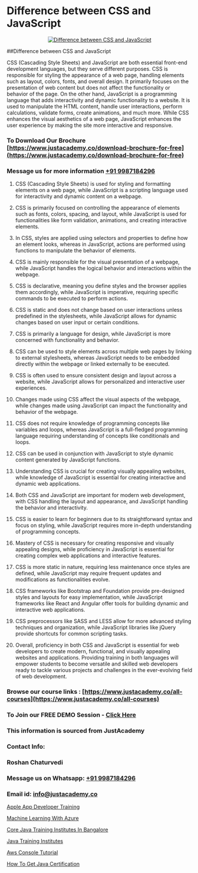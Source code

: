 # Difference between CSS and JavaScript

<p align="center">
  <a href="https://justacademy.co/course-detail/javascript-training">
    <img src="https://justacademy.co/storage2/course_image/1676636853_course_image.webp" alt="Difference between CSS and JavaScript">
  </a>
</p>
##Difference between CSS and JavaScript

CSS (Cascading Style Sheets) and JavaScript are both essential front-end development languages, but they serve different purposes. CSS is responsible for styling the appearance of a web page, handling elements such as layout, colors, fonts, and overall design. It primarily focuses on the presentation of web content but does not affect the functionality or behavior of the page. On the other hand, JavaScript is a programming language that adds interactivity and dynamic functionality to a website. It is used to manipulate the HTML content, handle user interactions, perform calculations, validate forms, create animations, and much more. While CSS enhances the visual aesthetics of a web page, JavaScript enhances the user experience by making the site more interactive and responsive.
### To Download Our Brochure [https://www.justacademy.co/download-brochure-for-free](https://www.justacademy.co/download-brochure-for-free)
### Message us for more information [+91 9987184296](https://api.whatsapp.com/send?phone=919987184296)
1) CSS (Cascading Style Sheets) is used for styling and formatting elements on a web page, while JavaScript is a scripting language used for interactivity and dynamic content on a webpage.

2) CSS is primarily focused on controlling the appearance of elements such as fonts, colors, spacing, and layout, while JavaScript is used for functionalities like form validation, animations, and creating interactive elements.

3) In CSS, styles are applied using selectors and properties to define how an element looks, whereas in JavaScript, actions are performed using functions to manipulate the behavior of elements.

4) CSS is mainly responsible for the visual presentation of a webpage, while JavaScript handles the logical behavior and interactions within the webpage.

5) CSS is declarative, meaning you define styles and the browser applies them accordingly, while JavaScript is imperative, requiring specific commands to be executed to perform actions.

6) CSS is static and does not change based on user interactions unless predefined in the stylesheets, while JavaScript allows for dynamic changes based on user input or certain conditions.

7) CSS is primarily a language for design, while JavaScript is more concerned with functionality and behavior.

8) CSS can be used to style elements across multiple web pages by linking to external stylesheets, whereas JavaScript needs to be embedded directly within the webpage or linked externally to be executed.

9) CSS is often used to ensure consistent design and layout across a website, while JavaScript allows for personalized and interactive user experiences.

10) Changes made using CSS affect the visual aspects of the webpage, while changes made using JavaScript can impact the functionality and behavior of the webpage.

11) CSS does not require knowledge of programming concepts like variables and loops, whereas JavaScript is a full-fledged programming language requiring understanding of concepts like conditionals and loops.

12) CSS can be used in conjunction with JavaScript to style dynamic content generated by JavaScript functions.

13) Understanding CSS is crucial for creating visually appealing websites, while knowledge of JavaScript is essential for creating interactive and dynamic web applications.

14) Both CSS and JavaScript are important for modern web development, with CSS handling the layout and appearance, and JavaScript handling the behavior and interactivity.

15) CSS is easier to learn for beginners due to its straightforward syntax and focus on styling, while JavaScript requires more in-depth understanding of programming concepts.

16) Mastery of CSS is necessary for creating responsive and visually appealing designs, while proficiency in JavaScript is essential for creating complex web applications and interactive features.

17) CSS is more static in nature, requiring less maintenance once styles are defined, while JavaScript may require frequent updates and modifications as functionalities evolve.

18) CSS frameworks like Bootstrap and Foundation provide pre-designed styles and layouts for easy implementation, while JavaScript frameworks like React and Angular offer tools for building dynamic and interactive web applications.

19) CSS preprocessors like SASS and LESS allow for more advanced styling techniques and organization, while JavaScript libraries like jQuery provide shortcuts for common scripting tasks.

20) Overall, proficiency in both CSS and JavaScript is essential for web developers to create modern, functional, and visually appealing websites and applications. Providing training in both languages will empower students to become versatile and skilled web developers ready to tackle various projects and challenges in the ever-evolving field of web development.

### Browse our course links : [https://www.justacademy.co/all-courses](https://www.justacademy.co/all-courses) 
### To Join our FREE DEMO Session - [Click Here](https://www.justacademy.co/register-for-course-demo)


### This information is sourced from JustAcademy
### Contact Info:
### Roshan Chaturvedi
### Message us on Whatsapp: [+91 9987184296](https://api.whatsapp.com/send?phone=919987184296)
### Email id: [info@justacademy.co](mailto:info@justacademy.co)
                
[Apple App Developer Training](0)

[Machine Learning With Azure](https://www.linkedin.com/pulse/machine-learning-azure-justacademy-coventry-aslwe?trackingId=5PbK2lHvhFE%2BwcovXhmCVA%3D%3D&lipi=urn%3Ali%3Apage%3Ad_flagship3_company_admin%3BJZ1BlOL5QLWznvJO1ReiaA%3D%3D)

[Core Java Training Institutes In Bangalore](https://medium.com/@justacademytraining/core-java-training-institutes-in-bangalore-28f8a412220e)

[Java Training Institutes](https://medium.com/@prempja40/java-training-institutes-75720ed9f68f)

[Aws Console Tutorial](https://justacademyin.github.io/justacademy/aws-console-tutorial)

[How To Get Java Certification](https://justacademyin.github.io/justacademy/how-to-get-java-certification)

